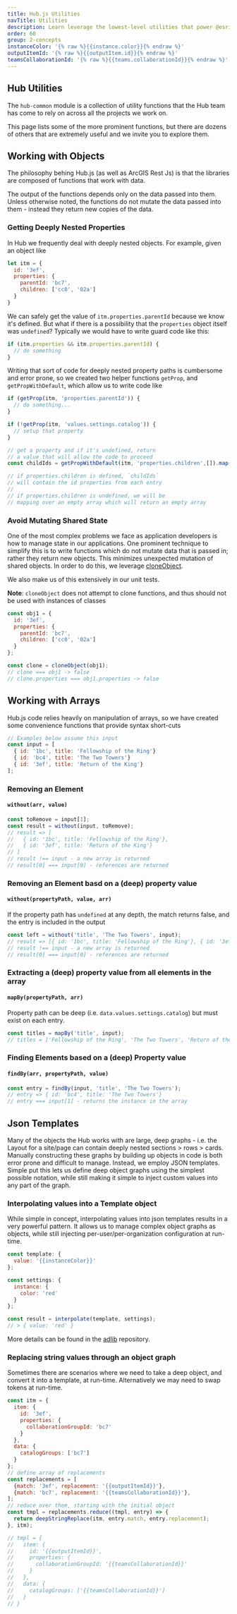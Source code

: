 ```yaml
---
title: Hub.js Utilities
navTitle: Utilities
description: Learn leverage the lowest-level utilities that power @esri/hub.js.
order: 60
group: 2-concepts
instanceColor: '{% raw %}{{instance.color}}{% endraw %}'
outputItemId: '{% raw %}{{outputItem.id}}{% endraw %}'
teamsCollaborationId: '{% raw %}{{teams.collaborationId}}{% endraw %}'
---
```


## Hub Utilities
The `hub-common` module is a collection of utility functions that the Hub team has come to rely on across all the projects we work on. 

This page lists some of the more prominent functions, but there are dozens of others that are extremely useful and we invite you to explore them.

## Working with Objects

The philosophy behing Hub.js (as well as ArcGIS Rest Js) is that the libraries are composed of functions that work with data.

The output of the functions depends only on the data passed into them. Unless otherwise noted, the functions do not mutate the data passed into them - instead they return new copies of the data.


### Getting Deeply Nested Properties
In Hub we frequently deal with deeply nested objects. For example, given an object like

```js
let itm = {
  id: '3ef',
  properties: {
    parentId: 'bc7',
    children: ['cc0', '02a']
  }
}
```

We can safely get the value of `itm.properties.parentId` because we know it's defined. But what if there is a possibility that the `properties` object itself was `undefined`? Typically we would have to write guard code like this:

```js
if (itm.properties && itm.properties.parentId) {
  // do something
}
```

Writing that sort of code for deeply nested property paths is cumbersome and error prone, so we created two helper functions `getProp`, and `getPropWithDefault`, which allow us to write code like

```js
if (getProp(itm, 'properties.parentId')) {
  // do something...
}

if (!getProp(itm, 'values.settings.catalog')) {
  // setup that property
}

// get a property and if it's undefined, return 
// a value that will allow the code to proceed
const childIds = getPropWithDefault(itm, 'properties.children',[]).map(e => e.id);

// if properties.children is defined, `childIds` 
// will contain the id properties from each entry
//
// if properties.children is undefined, we will be 
// mapping over an empty array which will return an empty array
```

### Avoid Mutating Shared State
One of the most complex problems we face as application developers is how to manage state in our applications. One prominent technique to simplify this is to write functions which do not mutate data that is passed in; rather they return new objects. This minimizes unexpected mutation of shared objects. In order to do this, we leverage [cloneObject](https://esri.github.io/hub.js/api/common/cloneObject/). 

We also make us of this extensively in our unit tests.

**Note**: `cloneObject` does not attempt to clone functions, and thus should not be used with instances of classes


```js
const obj1 = {
  id: '3ef',
  properties: {
    parentId: 'bc7',
    children: ['cc0', '02a']
  }
};

const clone = cloneObject(obj1);
// clone === obj1 -> false
// clone.properties === obj1.properties -> false
```


## Working with Arrays
Hub.js code relies heavily on manipulation of arrays, so we have created some convenience functions that provide syntax short-cuts

```js
// Examples below assume this input
const input = [
  { id: '1bc', title: 'Fellowship of the Ring'}
  { id: 'bc4', title: 'The Two Towers'}
  { id: '3ef', title: 'Return of the King'}
];
```

### Removing an Element 
#### `without(arr, value)`

```js
const toRemove = input[1];
const result = without(input, toRemove); 
// result => [
//   { id: '1bc', title: 'Fellowship of the Ring'}, 
//   { id: '3ef', title: 'Return of the King'} 
// ]
// result !== input - a new array is returned
// result[0] === input[0] - references are returned
```

### Removing an Element basd on a (deep) property value 
#### `without(propertyPath, value, arr)`
If the property path has `undefined` at any depth, the match returns false, and the entry is included in the output

```js
const left = without('title', 'The Two Towers', input); 
// result => [{ id: '1bc', title: 'Fellowship of the Ring'}, { id: '3ef', title: 'Return of the King'} ]
// result !== input - a new array is returned
// result[0] === input[0] - references are returned
```

### Extracting a (deep) property value from all elements in the array 
#### `mapBy(propertyPath, arr)`

Property path can be deep (i.e. `data.values.settings.catalog`) but must exist on each entry.

```js
const titles = mapBy('title', input);
// titles = ['Fellowship of the Ring', 'The Two Towers', 'Return of the King']
```

### Finding Elements based on a (deep) Property value 
#### `findBy(arr, propertyPath, value)`

```js
const entry = findBy(input, 'title', 'The Two Towers');
// entry => { id: 'bc4', title: 'The Two Towers'}
// entry === input[1] - returns the instance in the array
```

## Json Templates
Many of the objects the Hub works with are large, deep graphs - i.e. the Layout for a site/page can contain deeply nested sections > rows > cards. Manually constructing these graphs by building up objects in code is both error prone and difficult to manage. Instead, we employ JSON templates. Simple put this lets us define deep object graphs using the simplest possible notation, while still making it simple to inject custom values into any part of the graph.

### Interpolating values into a Template object

While simple in concept, interpolating values into json templates results in a very powerful pattern. It allows us to manage complex object graphs as objects, while still injecting per-user/per-organization configuration at run-time.

```js
const template: {
  value: '{{instanceColor}}'
};

const settings: {
  instance: {
    color: 'red'
  }
};

const result = interpolate(template, settings);
// > { value: 'red' }
```


More details can be found in the [adlib](https://github.com/Esri/adlib) repository.

### Replacing string values through an object graph
Sometimes there are scenarios where we need to take a deep object, and convert it into a template, at run-time. Alternatively we may need to swap tokens at run-time.

```js
const itm = {
  item: {
    id: '3ef',
    properties: {
      collaborationGroupId: 'bc7'
    }
  },
  data: {
    catalogGroups: ['bc7']
  }
};
// define array of replacements
const replacements = [
  {match: '3ef', replacement: '{{outputItemId}}'},
  {match: 'bc7', replacement: '{{teamsCollaborationId}}'},
];
// reduce over them, starting with the initial object
const tmpl = replacements.reduce((tmpl, entry) => {
  return deepStringReplace(itm, entry.match, entry.replacement);
}, itm);

// tmpl = {
//   item: {
//     id: '{{outputItemId}}',
//     properties: {
//       collaborationGroupId: '{{teamsCollaborationId}}'
//     }
//   },
//   data: {
//     catalogGroups: ['{{teamsCollaborationId}}']
//   }
// }

```

